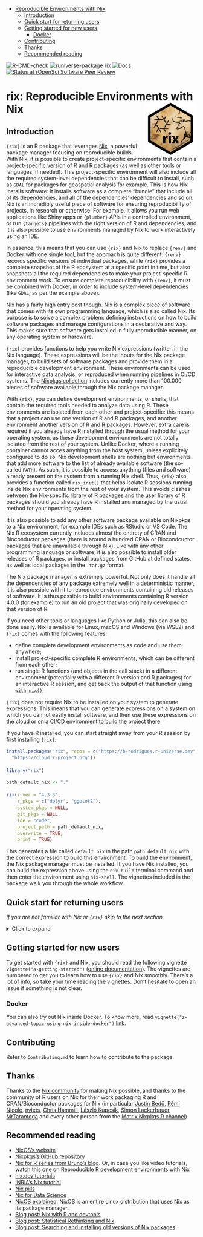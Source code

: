 
- [Reproducible Environments with
  Nix](#reproducible-environments-with-nix)
  - [Introduction](#introduction)
  - [Quick start for returning users](#quick-start-for-returning-users)
  - [Getting started for new users](#getting-started-for-new-users)
    - [Docker](#docker)
  - [Contributing](#contributing)
  - [Thanks](#thanks)
  - [Recommended reading](#recommended-reading)

<!-- badges: start -->

[![R-CMD-check](https://github.com/b-rodrigues/rix/actions/workflows/R-CMD-check.yaml/badge.svg)](https://github.com/b-rodrigues/rix/actions/workflows/R-CMD-check.yaml)
[![runiverse-package
rix](https://b-rodrigues.r-universe.dev/badges/rix?scale=1&color=pink&style=round)](https://b-rodrigues.r-universe.dev/rix)
[![Docs](https://img.shields.io/badge/docs-release-blue.svg)](https://b-rodrigues.github.io/rix)
[![Status at rOpenSci Software Peer
Review](https://badges.ropensci.org/625_status.svg)](https://github.com/ropensci/software-review/issues/625)
<!-- badges: end -->

<!-- README.md is generated from README.Rmd. Please edit that file -->

# rix: Reproducible Environments with Nix <a href="https://https://b-rodrigues.github.io/rix/"><img src="man/figures/logo.png" align="right" height="138" /></a>

## Introduction

`{rix}` is an R package that leverages [Nix](https://nixos.org/), a
powerful package manager focusing on reproducible builds. With Nix, it
is possible to create project-specific environments that contain a
project-specific version of R and R packages (as well as other tools or
languages, if needed). This project-specific environment will also
include all the required system-level dependencies that can be difficult
to install, such as `GDAL` for packages for geospatial analysis for
example. This is how Nix installs software: it installs software as a
complete “bundle” that include all of its dependencies, and all of the
dependencies’ dependencies and so on. Nix is an incredibly useful piece
of software for ensuring reproducibility of projects, in research or
otherwise. For example, it allows you run web applications like Shiny
apps or `{plumber}` APIs in a controlled environment, or run `{targets}`
pipelines with the right version of R and dependencies, and it is also
possible to use environments managed by Nix to work interactively using
an IDE.

In essence, this means that you can use `{rix}` and Nix to replace
`{renv}` and Docker with one single tool, but the approach is quite
different: `{renv}` records specific versions of individual packages,
while `{rix}` provides a complete snapshot of the R ecosystem at a
specific point in time, but also snapshots all the required dependencies
to make your project-specific R environment work. To ensure complete
reproducibility with `{renv}`, it must be combined with Docker, in order
to include system-level dependencies (like `GDAL`, as per the example
above).

Nix has a fairly high entry cost though. Nix is a complex piece of
software that comes with its own programming language, which is also
called Nix. Its purpose is to solve a complex problem: defining
instructions on how to build software packages and manage configurations
in a declarative and way. This makes sure that software gets installed
in fully reproducible manner, on any operating system or hardware.

`{rix}` provides functions to help you write Nix expressions (written in
the Nix language). These expressions will be the inputs for the Nix
package manager, to build sets of software packages and provide them in
a reproducible development environment. These environments can be used
for interactive data analysis, or reproduced when running pipelines in
CI/CD systems. The [Nixpkgs
collection](https://github.com/nixos/nixpkgs) includes currently more
than 100.000 pieces of software available through the Nix package
manager.

With `{rix}`, you can define development environments, or shells, that
contain the required tools needed to analyze data using R. These
environments are isolated from each other and project-specific: this
means that a project can use one version of R and R packages, and
another environment another version of R and R packages. However, extra
care is required if you already have R installed through the usual
method for your operating system, as these development environments are
not totally isolated from the rest of your system. Unlike Docker, where
a running container cannot acces anything from the host system, unless
explicitely configured to do so, Nix development shells are nothing but
environments that add more software to the list of already available
software (the so-called `PATH`). As such, it is possible to access
anything (files and software) already present on the system from a
running Nix shell. Thus, `{rix}` also provides a function called
`rix_init()` that helps isolate R sessions running inside Nix
environments from the rest of your system. This avoids clashes between
the Nix-specific library of R packages and the user library of R
packages should you already have R installed and managed by the usual
method for your operating system.

It is also possible to add any other software package available on
Nixpkgs to a Nix environment, for example IDEs such as RStudio or VS
Code. The Nix R ecosystem currently includes almost the entirety of CRAN
and Bioconductor packages (there is around a hundred CRAN or
Biocondcuctor packages that are unavailable through Nix). Like with any
other programming language or software, it is also possible to install
older releases of R packages, or install packages from GitHub at defined
states, as well as local packages in the `.tar.gz` format.

The Nix package manager is extremely powerful. Not only does it handle
all the dependencies of any package extremely well in a deterministic
manner, it is also possible with it to reproduce environments containing
old releases of software. It is thus possible to build environments
containing R version 4.0.0 (for example) to run an old project that was
originally developed on that version of R.

If you need other tools or languages like Python or Julia, this can also
be done easily. Nix is available for Linux, macOS and Windows (via WSL2)
and `{rix}` comes with the following features:

- define complete development environments as code and use them
  anywhere;
- install project-specific complete R environments, which can be
  different from each other;
- run single R functions (and objects in the call stack) in a different
  environment (potentially with a different R version and R packages)
  for an interactive R session, and get back the output of that function
  using
  [`with_nix()`](https://b-rodrigues.github.io/rix/reference/with_nix.html);

`{rix}` does not require Nix to be installed on your system to generate
expressions. This means that you can generate expressions on a system on
which you cannot easily install software, and then use these expressions
on the cloud or on a CI/CD environment to build the project there.

If you have R installed, you can start straight away from your R session
by first installing `{rix}`:

``` r
install.packages("rix", repos = c("https://b-rodrigues.r-universe.dev",
  "https://cloud.r-project.org"))

library("rix")
```

``` r
path_default_nix <- "."

rix(r_ver = "4.3.3",
    r_pkgs = c("dplyr", "ggplot2"),
    system_pkgs = NULL,
    git_pkgs = NULL,
    ide = "code",
    project_path = path_default_nix,
    overwrite = TRUE,
    print = TRUE)
```

This generates a file called `default.nix` in the path
`path_default_nix` with the correct expression to build this
environment. To build the environment, the Nix package manager must be
installed. If you have Nix installed, you can build the expression above
using the `nix-build` terminal command and then enter the environment
using `nix-shell`. The vignettes included in the package walk you
through the whole workflow.

## Quick start for returning users

*If you are not familiar with Nix or `{rix}` skip to the next section.*

<details>
<summary>
Click to expand
</summary>

If you are already familiar with Nix and R, and simply want to get
started as quickly as possible, you can start by installing Nix using
the installer from [Determinate
Systems](https://determinate.systems/posts/determinate-nix-installer) a
company that provides services and tools built on Nix:

``` sh
curl --proto '=https' --tlsv1.2 -sSf \
    -L https://install.determinate.systems/nix | \
     sh -s -- install
```

You can check that everything works well by trying to build the Nix
expression that ships with `{rix}`. Nix expressions are typically saved
into files with the name `default.nix` or `shell.nix`. This expression
installs the latest version of R and `{rix}` in a separate, reproducible
environment:

``` r
file.copy(
  # default.nix is the file containing the Nix expression
  from = system.file("extdata", "default.nix", package = "rix"),
  to = ".", overwrite = TRUE
)

# nix_build() is a wrapper around the command line tool `nix-build`
nix_build(project_path = ".")
```

If everything worked well, you should see a file called `result` next to
`default.nix`. You can now enter this newly built development
environment by opening a terminal in that folder and typing `nix-shell`.
You should be immediately dropped into an interactive R session.

If you don’t have R installed, but have the Nix package manager
installed, you can run a temporary R session with R using this command
(it will build the same environment as the one above):

    nix-shell --expr "$(curl -sl https://raw.githubusercontent.com/b-rodrigues/rix/master/inst/extdata/default.nix)"

You can then create new development environment definitions, build them,
and start using them.
</details>

## Getting started for new users

To get started with `{rix}` and Nix, you should read the following
vignette `vignette("a-getting-started")` ([online
documentation](https://b-rodrigues.github.io/rix/articles/a-getting-started.html)).
The vignettes are numbered to get you to learn how to use `{rix}` and
Nix smoothly. There’s a lot of info, so take your time reading the
vignettes. Don’t hesitate to open an issue if something is not clear.

### Docker

You can also try out Nix inside Docker. To know more, read
`vignette("z-advanced-topic-using-nix-inside-docker")`
[link](https://github.com/b-rodrigues/rix/blob/HEAD/vignettes/z-advanced-topic-using-nix-inside-docker.Rmd).

## Contributing

Refer to `Contributing.md` to learn how to contribute to the package.

## Thanks

Thanks to the [Nix community](https://nixos.org/community/) for making
Nix possible, and thanks to the community of R users on Nix for their
work packaging R and CRAN/Bioconductor packages for Nix (in particular
[Justin Bedő](https://github.com/jbedo), [Rémi
Nicole](https://github.com/minijackson),
[nviets](https://github.com/nviets), [Chris
Hammill](https://github.com/cfhammill), [László
Kupcsik](https://github.com/Kupac), [Simon
Lackerbauer](https://github.com/ciil),
[MrTarantoga](https://github.com/MrTarantoga) and every other person
from the [Matrix Nixpkgs R channel](https://matrix.to/#/#r:nixos.org)).

## Recommended reading

- [NixOS’s website](https://nixos.org/)
- [Nixpkgs’s GitHub repository](https://github.com/NixOS/nixpkgs)
- [Nix for R series from Bruno’s
  blog](https://www.brodrigues.co/tags/nix/). Or, in case you like video
  tutorials, watch [this one on Reproducible R development environments
  with Nix](https://www.youtube.com/watch?v=c1LhgeTTxaI)
- [nix.dev
  tutorials](https://nix.dev/tutorials/first-steps/towards-reproducibility-pinning-nixpkgs#pinning-nixpkgs)
- [INRIA’s Nix
  tutorial](https://nix-tutorial.gitlabpages.inria.fr/nix-tutorial/installation.html)
- [Nix pills](https://nixos.org/guides/nix-pills/)
- [Nix for Data
  Science](https://github.com/nix-community/nix-data-science)
- [NixOS explained](https://christitus.com/nixos-explained/): NixOS is
  an entire Linux distribution that uses Nix as its package manager.
- [Blog post: Nix with R and
  devtools](https://rgoswami.me/posts/nix-r-devtools/)
- [Blog post: Statistical Rethinking and
  Nix](https://rgoswami.me/posts/rethinking-r-nix/)
- [Blog post: Searching and installing old versions of Nix
  packages](https://lazamar.github.io/download-specific-package-version-with-nix/)
